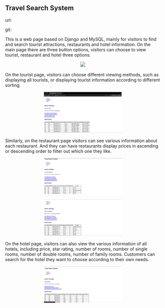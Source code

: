 ## Travel Search System

url: [](http://zglg.work:8002/)

git: [](https://github.com/gpc430/Travel-Search-System)

This is a web page based on Django and MySQL, mainly for visitors to find and search tourist attractions, restaurants and hotel information. On the main page there are three button options, visitors can choose to view tourist, restaurant and hotel three options.
<p align="center">
<!--    <img src="zhuye.png" width="50%"/> -->
  <img src="https://github.com/gpc430/Jerry/blob/main/_posts/WechatIMG27.jpg" />
</p>

On the tourist page, visitors can choose different viewing methods, such as displaying all tourists, or displaying tourist information according to different sorting.
<p align="center">
  <img src="tourist yemian.png" width="50%"/>
</p>

Similarly, on the restaurant page visitors can see various information about each restaurant. And they can have restaurants display prices in ascending or descending order to filter out which one they like.
<p align="center">
  <img src="resturant yemian.png" width="50%"/>
</p>
<p align="center">
  <img src="paixu.png" width="50%"/>
</p>

On the hotel page, visitors can also view the various information of all hotels, including price, star rating, number of rooms, number of single rooms, number of double rooms, number of family rooms. Customers can search for the hotel they want to choose according to their own needs.
<p align="center">
  <img src="hotel yemian.png" width="50%"/>
</p>
